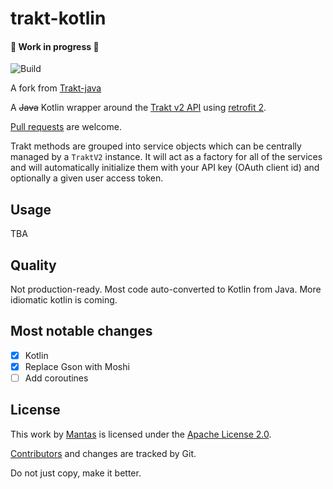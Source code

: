trakt-kotlin
==========

#### 🔨 Work in progress 🔨

![Build](https://github.com/mantas84/trakt-kotlin/workflows/Build/badge.svg)

A fork from [Trakt-java](https://github.com/UweTrottmann/trakt-java/)

A ~~Java~~ Kotlin wrapper around the [Trakt v2 API](http://docs.trakt.apiary.io/) using [retrofit 2](https://square.github.io/retrofit/).

[Pull requests](CONTRIBUTING.md) are welcome.

Trakt methods are grouped into service objects which can be centrally
managed by a `TraktV2` instance. It will act as a factory for
all of the services and will automatically initialize them with your
API key (OAuth client id) and optionally a given user access token.

## Usage

TBA

## Quality

Not production-ready. Most code auto-converted to Kotlin from Java. More idiomatic kotlin is coming.

## Most notable changes

- [x] Kotlin
- [x] Replace Gson with Moshi
- [ ] Add coroutines

## License

This work by [Mantas](https://www.mantasboro.dev) is licensed under the [Apache License 2.0](LICENSE.txt).

[Contributors](https://github.com/mantas84/trakt-kotlin/graphs/contributors) and changes are tracked by Git.

Do not just copy, make it better.
